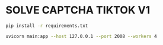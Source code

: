 # SOLVE CAPTCHA TIKTOK V1

```bash
pip install -r requirements.txt
```

```bash
uvicorn main:app --host 127.0.0.1 --port 2008 --workers 4
```
